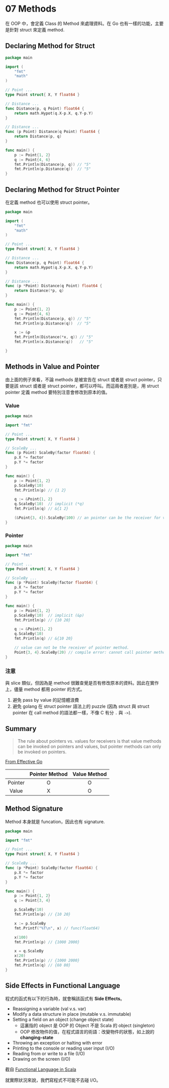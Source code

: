 # 07 Methods

在 OOP 中，會定義 Class 的 Method 來處理資料。在 Go 也有一樣的功能，主要是針對 struct 來定義 method.

## Declaring Method for Struct

```go {.line-numbers}
package main

import (
    "fmt"
    "math"
)

// Point ...
type Point struct{ X, Y float64 }

// Distance ...
func Distance(p, q Point) float64 {
    return math.Hypot(q.X-p.X, q.Y-p.Y)
}

// Distance ...
func (p Point) Distance(q Point) float64 {
    return Distance(p, q)
}

func main() {
    p := Point{1, 2}
    q := Point{4, 6}
    fmt.Println(Distance(p, q)) // "5"
    fmt.Println(p.Distance(q))  // "5"
}
```

## Declaring Method for Struct Pointer

在定義 method 也可以使用 struct pointer。

```go {.line-numbers}
package main

import (
    "fmt"
    "math"
)

// Point ...
type Point struct{ X, Y float64 }

// Distance ...
func Distance(p, q Point) float64 {
    return math.Hypot(q.X-p.X, q.Y-p.Y)
}

// Distance ...
func (p *Point) Distance(q Point) float64 {
    return Distance(*p, q)
}

func main() {
    p := Point{1, 2}
    q := Point{4, 6}
    fmt.Println(Distance(p, q)) // "5"
    fmt.Println(p.Distance(q))  // "5"

    x := &p
    fmt.Println(Distance(*x, q)) // "5"
    fmt.Println(x.Distance(q))   // "5"

}
```

## Methods in Value and Pointer

由上面的例子來看，不論 methods 是被宣告在 struct 或者是 struct pointer，只要是該 struct 或者是 struct pointer，都可以呼叫。而這兩者差別是，用 struct pointer 定義 method 要特別注意會修改到原本的值。

### Value

```go {.line-numbers}
package main

import "fmt"

// Point ...
type Point struct{ X, Y float64 }

// ScaleBy ...
func (p Point) ScaleBy(factor float64) {
    p.X *= factor
    p.Y *= factor
}

func main() {
    p := Point{1, 2}
    p.ScaleBy(10)
    fmt.Println(p) // {1 2}

    q := &Point{1, 2}
    q.ScaleBy(10)  // implicit (*q)
    fmt.Println(q) // &{1 2}

    (&Point{3, 4}).ScaleBy(100) // an pointer can be the receiver for value method.
}
```

### Pointer

```go {.line-numbers}
package main

import "fmt"

// Point ...
type Point struct{ X, Y float64 }

// ScaleBy ...
func (p *Point) ScaleBy(factor float64) {
    p.X *= factor
    p.Y *= factor
}

func main() {
    p := Point{1, 2}
    p.ScaleBy(10)  // implicit (&p)
    fmt.Println(p) // {10 20}

    q := &Point{1, 2}
    q.ScaleBy(10)
    fmt.Println(q) // &{10 20}

    // value can not be the receiver of pointer method.
    Point{3, 4}.ScaleBy(20) // compile error: cannot call pointer method on Point literal.
}
```

### 注意

與 slice 類似，但因為是 method 很難查覺是否有修改原本的資料。因此在實作上，儘量 method 都用 pointer 的方式。

1. 避免 pass by value 的記憶體浪費
1. 避免 golang 在 struct pointer 語法上的 puzzle (因為 struct 與 struct pointer 在 call method 的語法都一樣，不像 C 有分 `.` 與 `->`).

## Summary

>The rule about pointers vs. values for receivers is that value methods can be invoked on pointers and values, but pointer methods can only be invoked on pointers.

[From Effective Go](https://golang.org/doc/effective_go.html#pointers_vs_values)

|         | Pointer Method | Value Method |
|:-------:|:--------------:|:------------:|
| Pointer | O              | O            |
| Value   | X              | O            |

## Method Signature

Method 本身就是 funcation，因此也有 signature.

```go {.line-numbers}
package main

import "fmt"

// Point ...
type Point struct{ X, Y float64 }

// ScaleBy ...
func (p *Point) ScaleBy(factor float64) {
    p.X *= factor
    p.Y *= factor
}

func main() {
    p := Point{1, 2}
    q := Point{3, 4}

    p.ScaleBy(10)
    fmt.Println(p) // {10 20}

    x := p.ScaleBy
    fmt.Printf("%T\n", x) // func(float64)

    x(100)
    fmt.Println(p) // {1000 2000}

    x = q.ScaleBy
    x(20)
    fmt.Println(p) // {1000 2000}
    fmt.Println(q) // {60 80}
}
```

## Side Effects in Functional Language

程式的函式有以下的行為時，就會稱該函式有 **Side Effects**。

* Reassigning a variable (val v.s. var)
* Modify a data structure in place (mutable v.s. immutable)
* Setting a field on an object (change object state)
  * 這裏指的 object 是 OOP 的 Object 不是 Scala 的 object (singleton)
  * OOP 修改物件的值，在程式語言的術語：改變物件的狀態，如上說的 **changing-state**
* Throwing an exception or halting with error
* Printing to the console or reading user input (I/O)
* Reading from or write to a file (I/O)
* Drawing on the screen (I/O)

截自 [Functional Language in Scala](http://www.amazon.com/Functional-Programming-Scala-Paul-Chiusano/dp/1617290653)

就實際狀況來說，我們寫程式不可能不去碰 I/O。
